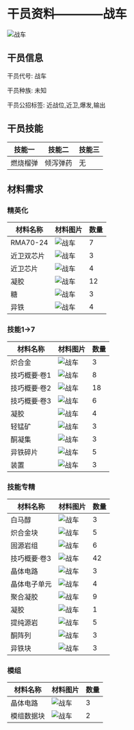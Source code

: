 # 干员资料————战车

![战车](./oprImages/战车.png)

## 干员信息

干员代号: 战车

干员种族: 未知

干员公招标签: 近战位,近卫,爆发,输出

## 干员技能

| 技能一       | 技能二   | 技能三 |
| ------------ | -------- | ------ |
| 燃烧榴弹 | 倾泻弹药 | 无 |

## 材料需求

### 精英化

| 材料名称      | 材料图片 | 数量  |
|---------|---------|-----|
| RMA70-24 | ![战车](./matIcons/RMA70-24.png)  |   7  |
| 近卫双芯片 | ![战车](./matIcons/近卫双芯片.png)  |   3  |
| 近卫芯片 | ![战车](./matIcons/近卫芯片.png)  |   4  |
| 凝胶 | ![战车](./matIcons/凝胶.png)  |   12  |
| 糖 | ![战车](./matIcons/糖.png)  |   3  |
| 异铁 | ![战车](./matIcons/异铁.png)  |   4  |

### 技能1→7

| 材料名称      | 材料图片 | 数量  |
|---------|---------|-----|
| 炽合金 | ![战车](./matIcons/炽合金.png)  |   3  |
| 技巧概要·卷1 | ![战车](./matIcons/技巧概要·卷1.png)  |   8  |
| 技巧概要·卷2 | ![战车](./matIcons/技巧概要·卷2.png)  |   18  |
| 技巧概要·卷3 | ![战车](./matIcons/技巧概要·卷3.png)  |   6  |
| 凝胶 | ![战车](./matIcons/凝胶.png)  |   4  |
| 轻锰矿 | ![战车](./matIcons/轻锰矿.png)  |   3  |
| 酮凝集 | ![战车](./matIcons/酮凝集.png)  |   3  |
| 异铁碎片 | ![战车](./matIcons/异铁碎片.png)  |   5  |
| 装置 | ![战车](./matIcons/装置.png)  |   3  |

### 技能专精

| 材料名称      | 材料图片 | 数量  |
|---------|---------|-----|
| 白马醇 | ![战车](./matIcons/白马醇.png)  |   3  |
| 炽合金块 | ![战车](./matIcons/炽合金块.png)  |   5  |
| 固源岩组 | ![战车](./matIcons/固源岩组.png)  |   6  |
| 技巧概要·卷3 | ![战车](./matIcons/技巧概要·卷3.png)  |   42  |
| 晶体电路 | ![战车](./matIcons/晶体电路.png)  |   3  |
| 晶体电子单元 | ![战车](./matIcons/晶体电子单元.png)  |   4  |
| 聚合凝胶 | ![战车](./matIcons/聚合凝胶.png)  |   9  |
| 凝胶 | ![战车](./matIcons/凝胶.png)  |   1  |
| 提纯源岩 | ![战车](./matIcons/提纯源岩.png)  |   5  |
| 酮阵列 | ![战车](./matIcons/酮阵列.png)  |   3  |
| 异铁块 | ![战车](./matIcons/异铁块.png)  |   3  |

### 模组

| 材料名称      | 材料图片 | 数量  |
|---------|---------|-----|
| 晶体电路 | ![战车](./matIcons/晶体电路.png)  |   3  |
| 模组数据块 | ![战车](./暂无材料图片)  |   2  |
